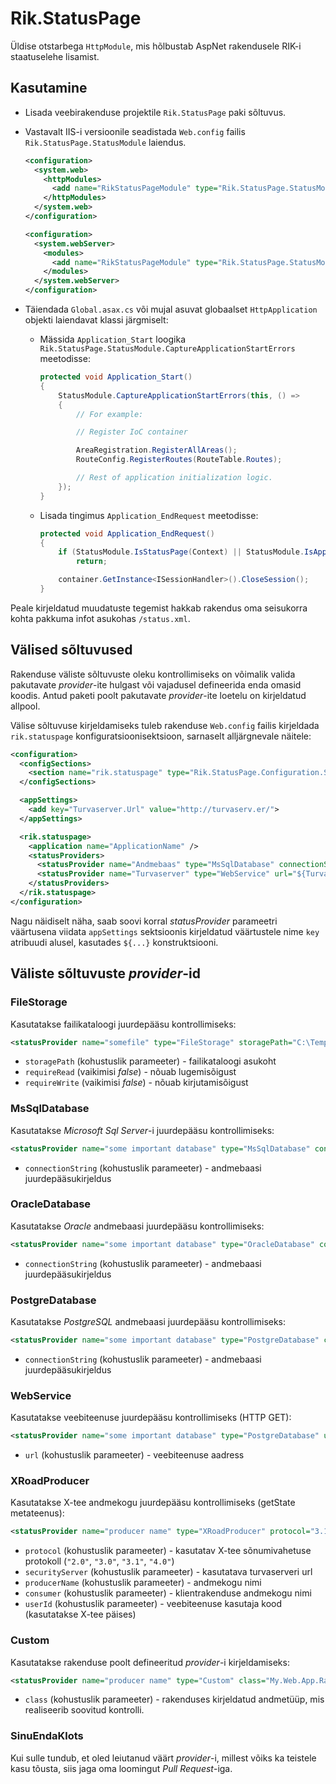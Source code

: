 Rik.StatusPage
==============

Üldise otstarbega `HttpModule`, mis hõlbustab AspNet rakendusele RIK-i staatuselehe lisamist.


Kasutamine
----------

* Lisada veebirakenduse projektile `Rik.StatusPage` paki sõltuvus.

* Vastavalt IIS-i versioonile seadistada `Web.config` failis `Rik.StatusPage.StatusModule` laiendus.

  ```xml
  <configuration>
    <system.web>
      <httpModules>
        <add name="RikStatusPageModule" type="Rik.StatusPage.StatusModule, Rik.StatusPage" />
      </httpModules>
    </system.web>
  </configuration>

  <configuration>
    <system.webServer>
      <modules>
        <add name="RikStatusPageModule" type="Rik.StatusPage.StatusModule, Rik.StatusPage" />
      </modules>
    </system.webServer>
  </configuration>
  ```

* Täiendada `Global.asax.cs` või mujal asuvat globaalset `HttpApplication` objekti laiendavat klassi järgmiselt:

    * Mässida `Application_Start` loogika `Rik.StatusPage.StatusModule.CaptureApplicationStartErrors` meetodisse:

      ```csharp
      protected void Application_Start()
      {
          StatusModule.CaptureApplicationStartErrors(this, () =>
          {
              // For example:

              // Register IoC container

              AreaRegistration.RegisterAllAreas();
              RouteConfig.RegisterRoutes(RouteTable.Routes);

              // Rest of application initialization logic.
          });
      }
      ```

    * Lisada tingimus `Application_EndRequest` meetodisse:

      ```csharp
      protected void Application_EndRequest()
      {
          if (StatusModule.IsStatusPage(Context) || StatusModule.IsApplicationStartFailure(this))
              return;

          container.GetInstance<ISessionHandler>().CloseSession();
      }
      ```

Peale kirjeldatud muudatuste tegemist hakkab rakendus oma seisukorra kohta pakkuma infot asukohas `/status.xml`.


Välised sõltuvused
------------------

Rakenduse väliste sõltuvuste oleku kontrollimiseks on võimalik valida pakutavate *provider*-ite hulgast või
vajadusel defineerida enda omasid koodis. Antud paketi poolt pakutavate *provider*-ite loetelu on kirjeldatud allpool.

Välise sõltuvuse kirjeldamiseks tuleb rakenduse `Web.config` failis kirjeldada `rik.statuspage`
konfiguratsioonisektsioon, sarnaselt alljärgnevale näitele:

```xml
<configuration>
  <configSections>
    <section name="rik.statuspage" type="Rik.StatusPage.Configuration.StatusPageConfigurationSection, Rik.StatusPage" />
  </configSections>

  <appSettings>
    <add key="Turvaserver.Url" value="http://turvaserv.er/">
  </appSettings>

  <rik.statuspage>
    <application name="ApplicationName" />
    <statusProviders>
      <statusProvider name="Andmebaas" type="MsSqlDatabase" connectionString="Data Source=..." />
      <statusProvider name="Turvaserver" type="WebService" url="${Turvaserver.Url}" />
    </statusProviders>
  </rik.statuspage>
</configuration>
```

Nagu näidiselt näha, saab soovi korral *statusProvider* parameetri väärtusena viidata `appSettings` sektsioonis kirjeldatud
väärtustele nime `key` atribuudi alusel, kasutades `${...}` konstruktsiooni.


Väliste sõltuvuste *provider*-id
--------------------------------

### FileStorage

Kasutatakse failikataloogi juurdepääsu kontrollimiseks:

```xml
<statusProvider name="somefile" type="FileStorage" storagePath="C:\Temp" requireRead="true" requireWrite="false" />
```

* `storagePath` (kohustuslik parameeter) - failikataloogi asukoht
* `requireRead` (vaikimisi *false*) - nõuab lugemisõigust
* `requireWrite` (vaikimisi *false*) - nõuab kirjutamisõigust

### MsSqlDatabase

Kasutatakse *Microsoft Sql Server*-i juurdepääsu kontrollimiseks:

```xml
<statusProvider name="some important database" type="MsSqlDatabase" connectionString="..." />
```

* `connectionString` (kohustuslik parameeter) - andmebaasi juurdepääsukirjeldus

### OracleDatabase

Kasutatakse *Oracle* andmebaasi juurdepääsu kontrollimiseks:

```xml
<statusProvider name="some important database" type="OracleDatabase" connectionString="..." />
```

* `connectionString` (kohustuslik parameeter) - andmebaasi juurdepääsukirjeldus

### PostgreDatabase

Kasutatakse *PostgreSQL* andmebaasi juurdepääsu kontrollimiseks:

```xml
<statusProvider name="some important database" type="PostgreDatabase" connectionString="..." />
```

* `connectionString` (kohustuslik parameeter) - andmebaasi juurdepääsukirjeldus

### WebService

Kasutatakse veebiteenuse juurdepääsu kontrollimiseks (HTTP GET):

```xml
<statusProvider name="some important database" type="PostgreDatabase" url="..." />
```

* `url` (kohustuslik parameeter) - veebiteenuse aadress

### XRoadProducer

Kasutatakse X-tee andmekogu juurdepääsu kontrollimiseks (getState metateenus):

```xml
<statusProvider name="producer name" type="XRoadProducer" protocol="3.1" securityServer="..." producerName="..." consumer="..." userId="..." />
```

* `protocol` (kohustuslik parameeter) - kasutatav X-tee sõnumivahetuse protokoll (`"2.0"`, `"3.0"`, `"3.1"`, `"4.0"`)
* `securityServer` (kohustuslik parameeter) - kasutatava turvaserveri url
* `producerName` (kohustuslik parameeter) - andmekogu nimi
* `consumer` (kohustuslik parameeter) - klientrakenduse andmekogu nimi
* `userId` (kohustuslik parameeter) - veebiteenuse kasutaja kood (kasutatakse X-tee päises)

### Custom

Kasutatakse rakenduse poolt defineeritud *provider*-i kirjeldamiseks:

```xml
<statusProvider name="producer name" type="Custom" class="My.Web.App.RandomStatusProvider, My.Web.App" />
```

* `class` (kohustuslik parameeter) - rakenduses kirjeldatud andmetüüp, mis realiseerib soovitud kontrolli.

### SinuEndaKlots

Kui sulle tundub, et oled leiutanud väärt *provider*-i, millest võiks ka teistele kasu tõusta, siis jaga oma
loomingut *Pull Request*-iga.
